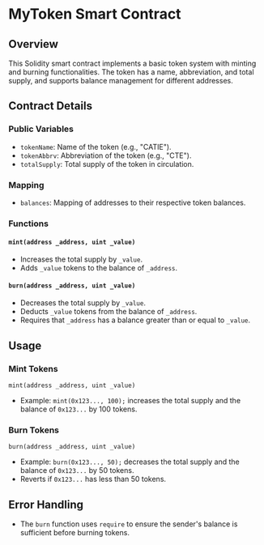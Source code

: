 # MyToken Smart Contract

## Overview
This Solidity smart contract implements a basic token system with minting and burning functionalities. The token has a name, abbreviation, and total supply, and supports balance management for different addresses.

## Contract Details

### Public Variables
- `tokenName`: Name of the token (e.g., "CATIE").
- `tokenAbbrv`: Abbreviation of the token (e.g., "CTE").
- `totalSupply`: Total supply of the token in circulation.

### Mapping
- `balances`: Mapping of addresses to their respective token balances.

### Functions

#### `mint(address _address, uint _value)`
- Increases the total supply by `_value`.
- Adds `_value` tokens to the balance of `_address`.

#### `burn(address _address, uint _value)`
- Decreases the total supply by `_value`.
- Deducts `_value` tokens from the balance of `_address`.
- Requires that `_address` has a balance greater than or equal to `_value`.

## Usage

### Mint Tokens
```solidity
mint(address _address, uint _value)
```
- Example: `mint(0x123..., 100);` increases the total supply and the balance of `0x123...` by 100 tokens.

### Burn Tokens
```solidity
burn(address _address, uint _value)
```
- Example: `burn(0x123..., 50);` decreases the total supply and the balance of `0x123...` by 50 tokens.
- Reverts if `0x123...` has less than 50 tokens.

## Error Handling
- The `burn` function uses `require` to ensure the sender's balance is sufficient before burning tokens.

